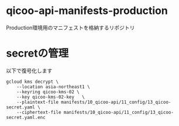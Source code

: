 # qicoo-api-manifests-production
Production環境用のマニフェストを格納するリポジトリ

# secretの管理
以下で復号化します

```
gcloud kms decrypt \
    --location asia-northeast1 \
    --keyring qicoo-kms-02 \
    --key qicoo-kms-02-key   \
    --plaintext-file manifests/10_qicoo-api/11_config/13_qicoo-secret.yaml \
    --ciphertext-file manifests/10_qicoo-api/11_config/13_qicoo-secret.yaml.enc
```